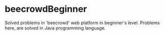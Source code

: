 # beecrowdBeginner
Solved problems in 'beecrowd' web platform in beginner's level. Problems here, are solved in Java programming language.
